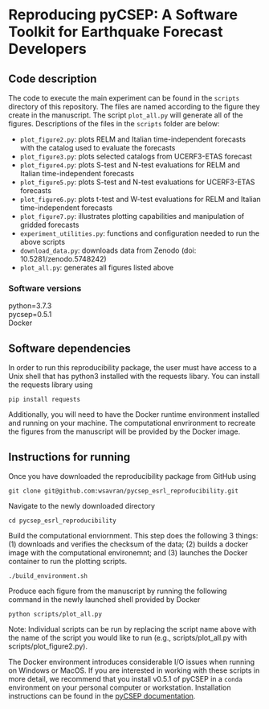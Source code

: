 # Reproducing pyCSEP: A Software Toolkit for Earthquake Forecast Developers


## Code description

The code to execute the main experiment can be found in the ```scripts``` directory of this repository. The files are named
according to the figure they create in the manuscript. The script ```plot_all.py``` will generate all of the figures.
Descriptions of the files in the ```scripts``` folder are below:

* `plot_figure2.py`: plots RELM and Italian time-independent forecasts with the catalog used to evaluate the forecasts
* `plot_figure3.py`: plots selected catalogs from UCERF3-ETAS forecast
* `plot_figure4.py`: plots S-test and N-test evaluations for RELM and Italian time-independent forecasts
* `plot_figure5.py`: plots S-test and N-test evaluations for UCERF3-ETAS forecasts 
* `plot_figure6.py`: plots t-test and W-test evaluations for RELM and Italian time-independent forecasts
* `plot_figure7.py`: illustrates plotting capabilities and manipulation of gridded forecasts 
* `experiment_utilities.py`: functions and configuration needed to run the above scripts
* `download_data.py`: downloads data from Zenodo (doi: 10.5281/zenodo.5748242)
* `plot_all.py`: generates all figures listed above

### Software versions
python=3.7.3  
pycsep=0.5.1  
Docker  

## Software dependencies

In order to run this reproducibility package, the user must have access to a Unix shell that has python3 installed with the requests libary. You can install the requests library using

    pip install requests
    
Additionally, you will need to have the Docker runtime environment installed and running on your machine. The computational
envrironment to recreate the figures from the manuscript will be provided by the Docker image.
   

## Instructions for running

Once you have downloaded the reproducibility package from GitHub using 
```
git clone git@github.com:wsavran/pycsep_esrl_reproducibility.git
```

Navigate to the newly downloaded directory
```
cd pycsep_esrl_reproducibility
```

Build the computational enviornment. This step does the following 3 things: (1) downloads and verifies the checksum of the
data; (2) builds a docker image with the computational environemnt; and (3) launches the Docker container to run the plotting
scripts.
```
./build_environment.sh
```

Produce each figure from the manuscript by running the following command in the newly launched shell provided by Docker
```
python scripts/plot_all.py
```

Note: Individual scripts can be run by replacing the script name above with the name of the script you would like to run (e.g.,
scripts/plot_all.py with scripts/plot_figure2.py). 

The Docker environment introduces considerable I/O issues when running on
Windows or MacOS. If you are interested in working with these scripts in more detail, we recommend that you install v0.5.1 of
pyCSEP in a `conda` environment on your personal computer or workstation. Installation instructions can be found in the [pyCSEP
documentation](https://docs.cseptesting.org/getting_started/installing.html).




